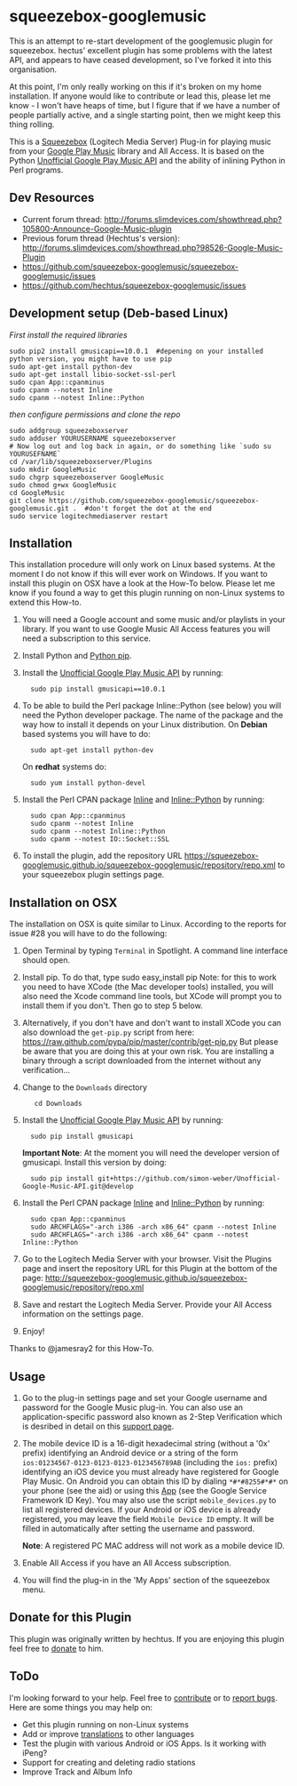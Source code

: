 squeezebox-googlemusic
======================

This is an attempt to re-start development of the googlemusic plugin for squeezebox. hectus' excellent plugin has some problems with the latest API, and appears to have ceased development, so I've forked it into this organisation. 

At this point, I'm only really working on this if it's broken on my home installation. If anyone would like to contribute or lead this, please let me know - I won't have heaps of time, but I figure that if we have a number of people partially active, and a single starting point, then we might keep this thing rolling.

This is a [Squeezebox](http://www.mysqueezebox.com/) (Logitech Media
Server) Plug-in for playing music from your [Google Play
Music](https://play.google.com/music/) library and All Access. It is
based on the Python [Unofficial Google Play Music
API](http://unofficial-google-music-api.readthedocs.org/) and the
ability of inlining Python in Perl programs.

Dev Resources
-------------
* Current forum thread: http://forums.slimdevices.com/showthread.php?105800-Announce-Google-Music-plugin
* Previous forum thread (Hechtus's version): http://forums.slimdevices.com/showthread.php?98526-Google-Music-Plugin
* https://github.com/squeezebox-googlemusic/squeezebox-googlemusic/issues
* https://github.com/hechtus/squeezebox-googlemusic/issues

Development setup (Deb-based Linux)
-------------------------
*First install the required libraries*
```
sudo pip2 install gmusicapi==10.0.1  #depening on your installed python version, you might have to use pip
sudo apt-get install python-dev
sudo apt-get install libio-socket-ssl-perl
sudo cpan App::cpanminus
sudo cpanm --notest Inline
sudo cpanm --notest Inline::Python
```
*then configure permissions and clone the repo*
```
sudo addgroup squeezeboxserver
sudo adduser YOURUSERNAME squeezeboxserver
# Now log out and log back in again, or do something like `sudo su YOURUSEFNAME`
cd /var/lib/squeezeboxserver/Plugins
sudo mkdir GoogleMusic
sudo chgrp squeezeboxserver GoogleMusic
sudo chmod g+wx GoogleMusic
cd GoogleMusic
git clone https://github.com/squeezebox-googlemusic/squeezebox-googlemusic.git .  #don't forget the dot at the end
sudo service logitechmediaserver restart
```


Installation
------------

This installation procedure will only work on Linux based systems. At
the moment I do not know if this will ever work on Windows. If you
want to install this plugin on OSX have a look at the How-To
below. Please let me know if you found a way to get this plugin
running on non-Linux systems to extend this How-to.

1. You will need a Google account and some music and/or playlists in
   your library. If you want to use Google Music All Access features
   you will need a subscription to this service.

1. Install Python and [Python pip](http://www.pip-installer.org).

1. Install the [Unofficial Google Play Music
   API](https://github.com/simon-weber/Unofficial-Google-Music-API>)
   by running:

         sudo pip install gmusicapi==10.0.1

1. To be able to build the Perl package Inline::Python (see below) you
   will need the Python developer package. The name of the package and
   the way how to install it depends on your Linux distribution. On
   **Debian** based systems you will have to do:

         sudo apt-get install python-dev

   On **redhat** systems do:

         sudo yum install python-devel

1. Install the Perl CPAN package
   [Inline](http://search.cpan.org/~ingy/Inline/) and
   [Inline::Python](http://search.cpan.org/~nine/Inline-Python/) by
   running:

         sudo cpan App::cpanminus
         sudo cpanm --notest Inline
         sudo cpanm --notest Inline::Python
         sudo cpanm --notest IO::Socket::SSL

1. To install the plugin, add the repository URL
   https://squeezebox-googlemusic.github.io/squeezebox-googlemusic/repository/repo.xml
   to your squeezebox plugin settings page.

Installation on OSX
-------------------

The installation on OSX is quite similar to Linux. According to the
reports for issue #28 you will have to do the following:

1. Open Terminal by typing ```Terminal``` in Spotlight. A command line
   interface should open.
1. Install pip. To do that, type
   sudo easy_install pip
   Note: for this to work you need to have XCode (the Mac developer
   tools) installed, you will also need the Xcode command line tools,
   but XCode will prompt you to install them if you don't.
   Then go to step 5 below. 

1. Alternatively, if you don't have and don't want to install XCode
   you can also download the ```get-pip.py``` script from here:
   https://raw.github.com/pypa/pip/master/contrib/get-pip.py
   But please be aware that you are doing this at your own risk. You
   are installing a binary through a script downloaded from the internet
   without any verification...

1. Change to the ```Downloads``` directory

   		  cd Downloads

1. Install the [Unofficial Google Play Music
   API](https://github.com/simon-weber/Unofficial-Google-Music-API>)
   by running:

         sudo pip install gmusicapi
         
   **Important Note**: At the moment you will need the developer
     version of gmusicapi. Install this version by doing:

         sudo pip install git+https://github.com/simon-weber/Unofficial-Google-Music-API.git@develop

1. Install the Perl CPAN package
   [Inline](http://search.cpan.org/~ingy/Inline/) and
   [Inline::Python](http://search.cpan.org/~nine/Inline-Python/) by
   running:

         sudo cpan App::cpanminus
         sudo ARCHFLAGS="-arch i386 -arch x86_64" cpanm --notest Inline
         sudo ARCHFLAGS="-arch i386 -arch x86_64" cpanm --notest Inline::Python

1. Go to the Logitech Media Server with your browser. Visit the
   Plugins page and insert the repository URL for this Plugin at the
   bottom of the page:
   http://squeezebox-googlemusic.github.io/squeezebox-googlemusic/repository/repo.xml

1. Save and restart the Logitech Media Server. Provide your All Access
   information on the settings page.

1. Enjoy!

Thanks to @jamesray2 for this How-To.

Usage
-----

1. Go to the plug-in settings page and set your Google username and
   password for the Google Music plug-in. You can also use an
   application-specific password also known as 2-Step Verification
   which is desribed in detail on this [support
   page](https://support.google.com/accounts/answer/185833).

1. The mobile device ID is a 16-digit hexadecimal string (without a
   '0x' prefix) identifying an Android device or a string of the form
   `ios:01234567-0123-0123-0123-0123456789AB` (including the `ios:`
   prefix) identifying an iOS device you must already have registered
   for Google Play Music. On Android you can obtain this ID by dialing
   `*#*#8255#*#*` on your phone (see the aid) or using this
   [App](https://play.google.com/store/apps/details?id=com.evozi.deviceid)
   (see the Google Service Framework ID Key). You may also use the
   script `mobile_devices.py` to list all registered devices. If your
   Android or iOS device is already registered, you may leave the
   field `Mobile Device ID` empty. It will be filled in automatically
   after setting the username and password.

   **Note**: A registered PC MAC address will not work as a mobile
     device ID.

1. Enable All Access if you have an All Access subscription.

1. You will find the plug-in in the 'My Apps' section of the
   squeezebox menu.

Donate for this Plugin
----------------------

This plugin was originally written by hechtus. If you are enjoying this plugin feel free to
[donate](https://www.paypal.com/cgi-bin/webscr?cmd=_s-xclick&hosted_button_id=Z2KE8W5HW9F8W)
to him.


ToDo
----

I'm looking forward to your help. Feel free to
[contribute](https://help.github.com/articles/fork-a-repo) or to
[report
bugs](https://github.com/squeezebox-googlemusic/squeezebox-googlemusic/issues). Here
are some things you may help on:

* Get this plugin running on non-Linux systems
* Add or improve
  [translations](https://github.com/hechtus/squeezebox-googlemusic/blob/master/GoogleMusic/strings.txt)
  to other languages
* Test the plugin with various Android or iOS Apps. Is it working with
  iPeng?
* Support for creating and deleting radio stations
* Improve Track and Album Info
